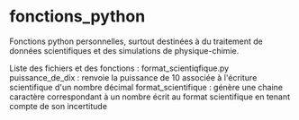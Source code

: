 # fonctions_python
Fonctions python personnelles, surtout destinées à du traitement de données scientifiques et des simulations de physique-chimie.

Liste des fichiers et des fonctions :
format_scientiqfique.py
    puissance_de_dix : renvoie la puissance de 10 associée à l'écriture scientifique d'un nombre décimal
    format_scientifique : génère une chaine caractère correspondant à un nombre écrit au format scientifique en tenant compte de son incertitude
    
